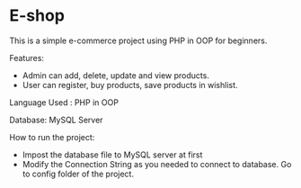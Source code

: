 # E-shop
This is a simple e-commerce project using PHP in OOP for beginners.

Features:
* Admin can add, delete, update and view products.
* User can register, buy products, save products in wishlist.

Language Used : PHP in OOP

Database: MySQL Server

How to run the project:
* Impost the database file to MySQL server at first
* Modify the Connection String as you needed to connect to database. Go to config folder of the project.

